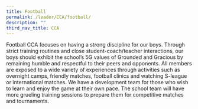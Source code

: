 ```yaml
---
title: Football
permalink: /leader/CCA/football/
description: ""
third_nav_title: CCA
---
```

Football CCA focuses on having a strong discipline for our boys. Through strict training routines and close student-coach/teacher interactions, our boys should exhibit the school’s 5G values of Grounded and Gracious by remaining humble and respectful to their peers and opponents. All members are exposed to a wide variety of experiences through activities such as overnight camps, friendly matches, football clinics and watching S-league or international matches. We have a development team for those who wish to learn and enjoy the game at their own pace. The school team will have more grueling training sessions to prepare them for competitive matches and tournaments.